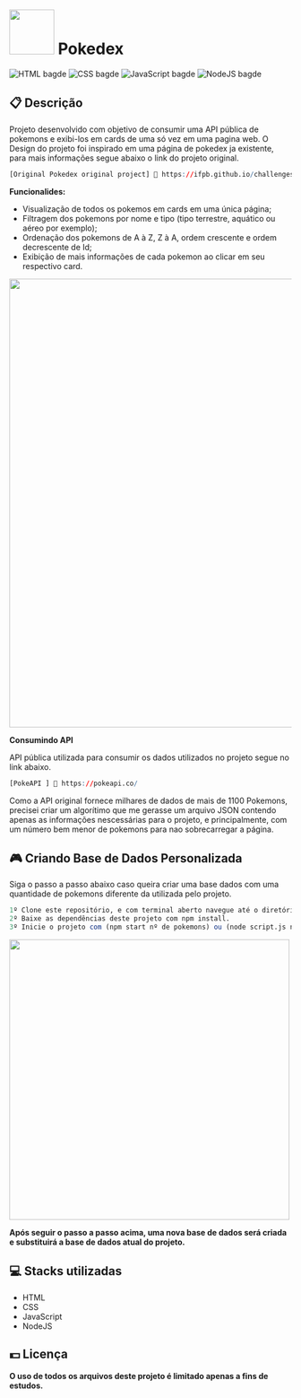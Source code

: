 <h1><img width="80px" height="80px" src="https://i.imgur.com/xCuEJI7.png"> Pokedex</h1>

![HTML bagde](https://img.shields.io/badge/html5-%23E34F26.svg?style=for-the-badge&logo=html5&logoColor=white)
![CSS bagde](https://img.shields.io/badge/css3-%231572B6.svg?style=for-the-badge&logo=css3&logoColor=white)
![JavaScript bagde](https://img.shields.io/badge/javascript-%23323330.svg?style=for-the-badge&logo=javascript&logoColor=%23F7DF1E)
![NodeJS bagde](https://img.shields.io/badge/node.js-6DA55F?style=for-the-badge&logo=node.js&logoColor=white)

## 📋 Descrição

Projeto desenvolvido com objetivo de consumir uma API pública de pokemons e exibi-los em cards de uma só vez em uma pagina web. O Design do projeto foi inspirado em uma página de pokedex ja existente, para mais informações segue abaixo o link do projeto original.

```r
[Original Pokedex original project] 🔗 https://ifpb.github.io/challenges/web/front-end/js/pokedex/
```

**Funcionalides:**

-   Visualização de todos os pokemos em cards em uma única página;
-   Filtragem dos pokemons por nome e tipo (tipo terrestre, aquático ou aéreo por exemplo);
-   Ordenação dos pokemons de A à Z, Z à A, ordem crescente e ordem decrescente de Id;
-   Exibição de mais informações de cada pokemon ao clicar em seu respectivo card.

<img width="800px" src="https://user-images.githubusercontent.com/105606295/192077415-407f9c89-ba61-40f2-b117-1ca207a651d6.png">

**Consumindo API**

API pública utilizada para consumir os dados utilizados no projeto segue no link abaixo.

```r
[PokeAPI ] 🔗 https://pokeapi.co/
```

Como a API original fornece milhares de dados de mais de 1100 Pokemons, precisei criar um algorítimo que me gerasse um arquivo JSON contendo apenas as informações nescessárias para o projeto, e principalmente, com um número bem menor de pokemons para nao sobrecarregar a página.

## 🎮 Criando Base de Dados Personalizada

Siga o passo a passo abaixo caso queira criar uma base dados com uma quantidade de pokemons diferente da utilizada pelo projeto.

```r
1º Clone este repositório, e com terminal aberto navegue até o diretório deste projeto.
2º Baixe as dependências deste projeto com npm install.
3º Inicie o projeto com (npm start nº de pokemons) ou (node script.js nº de pokemons).
```

<img width="500px" src="https://user-images.githubusercontent.com/105606295/192077554-6c733252-55f3-45d8-9180-4eb83be6b6c9.png">

**Após seguir o passo a passo acima, uma nova base de dados será criada e substituirá a base de dados atual do projeto.**

## 💻 Stacks utilizadas

-   HTML
-   CSS
-   JavaScript
-   NodeJS

## 💵 Licença

**O uso de todos os arquivos deste projeto é limitado apenas a fins de estudos.**
